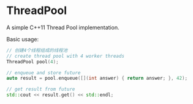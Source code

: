 ThreadPool
==========

A simple C++11 Thread Pool implementation.

Basic usage:
```c++
// 创建4个线程组成的线程池
// create thread pool with 4 worker threads
ThreadPool pool(4);

// enqueue and store future
auto result = pool.enqueue([](int answer) { return answer; }, 42);

// get result from future
std::cout << result.get() << std::endl;

```
